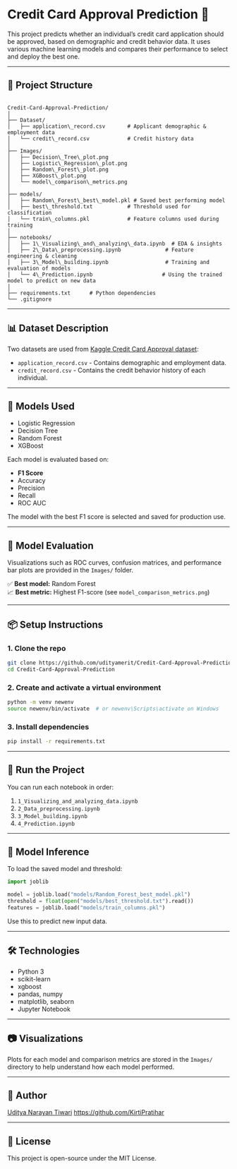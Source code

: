 # Credit Card Approval Prediction 🚀

This project predicts whether an individual’s credit card application should be approved, based on demographic and credit behavior data. It uses various machine learning models and compares their performance to select and deploy the best one.

---

## 📁 Project Structure

```

Credit-Card-Approval-Prediction/
│
├── Dataset/
│   ├── application\_record.csv       # Applicant demographic & employment data
│   └── credit\_record.csv            # Credit history data
│
├── Images/
│   ├── Decision\_Tree\_plot.png
│   ├── Logistic\_Regression\_plot.png
│   ├── Random\_Forest\_plot.png
│   ├── XGBoost\_plot.png
│   └── model\_comparison\_metrics.png
│
├── models/
│   ├── Random\_Forest\_best\_model.pkl # Saved best performing model
│   ├── best\_threshold.txt           # Threshold used for classification
│   └── train\_columns.pkl            # Feature columns used during training
│
├── notebooks/
│   ├── 1\_Visualizing\_and\_analyzing\_data.ipynb  # EDA & insights
│   ├── 2\_Data\_preprocessing.ipynb              # Feature engineering & cleaning
│   ├── 3\_Model\_building.ipynb                  # Training and evaluation of models
│   └── 4\_Prediction.ipynb                      # Using the trained model to predict on new data
│
├── requirements.txt      # Python dependencies
└── .gitignore

````

---

## 📊 Dataset Description

Two datasets are used from [Kaggle Credit Card Approval dataset](https://www.kaggle.com/datasets/rikdifos/credit-card-approval-prediction):

- `application_record.csv` - Contains demographic and employment data.
- `credit_record.csv` - Contains the credit behavior history of each individual.

---

## 🧠 Models Used

- Logistic Regression
- Decision Tree
- Random Forest
- XGBoost

Each model is evaluated based on:
- **F1 Score**
- Accuracy
- Precision
- Recall
- ROC AUC

The model with the best F1 score is selected and saved for production use.

---

## 🧪 Model Evaluation

Visualizations such as ROC curves, confusion matrices, and performance bar plots are provided in the `Images/` folder.

✅ **Best model:** Random Forest  
📈 **Best metric:** Highest F1-score (see `model_comparison_metrics.png`)

---

## 📦 Setup Instructions

### 1. Clone the repo

```bash
git clone https://github.com/udityamerit/Credit-Card-Approval-Prediction.git
cd Credit-Card-Approval-Prediction
````

### 2. Create and activate a virtual environment

```bash
python -m venv newenv
source newenv/bin/activate  # or newenv\Scripts\activate on Windows
```

### 3. Install dependencies

```bash
pip install -r requirements.txt
```

---

## 🚀 Run the Project

You can run each notebook in order:

1. `1_Visualizing_and_analyzing_data.ipynb`
2. `2_Data_preprocessing.ipynb`
3. `3_Model_building.ipynb`
4. `4_Prediction.ipynb`

---

## 💾 Model Inference

To load the saved model and threshold:

```python
import joblib

model = joblib.load("models/Random_Forest_best_model.pkl")
threshold = float(open("models/best_threshold.txt").read())
features = joblib.load("models/train_columns.pkl")
```

Use this to predict new input data.

---

## 🛠 Technologies

* Python 3
* scikit-learn
* xgboost
* pandas, numpy
* matplotlib, seaborn
* Jupyter Notebook

---

## 📷 Visualizations

Plots for each model and comparison metrics are stored in the `Images/` directory to help understand how each model performed.

---

## 🙌 Author
[Uditya Narayan Tiwari](https://github.com/udityamerit)
https://github.com/KirtiPratihar

---

## 📄 License

This project is open-source under the MIT License.

